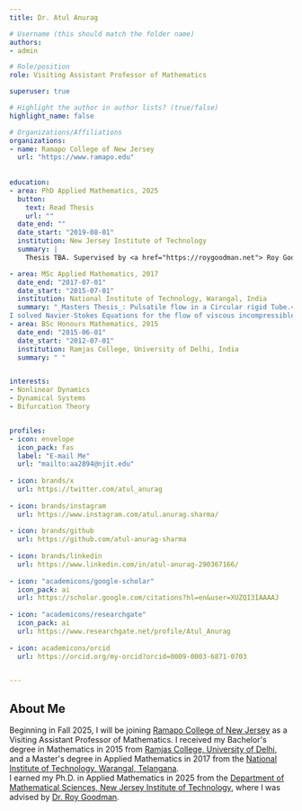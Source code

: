 ```yaml
---
title: Dr. Atul Anurag

# Username (this should match the folder name)
authors:
- admin

# Role/position
role: Visiting Assistant Professor of Mathematics

superuser: true

# Highlight the author in author lists? (true/false)
highlight_name: false

# Organizations/Affiliations
organizations:
- name: Ramapo College of New Jersey
  url: "https://www.ramapo.edu"
  
  
education:
- area: PhD Applied Mathematics, 2025
  button:
    text: Read Thesis
    url: ""
  date_end: ""
  date_start: "2019-08-01"
  institution: New Jersey Institute of Technology
  summary: |
    Thesis TBA. Supervised by <a href="https://roygoodman.net"> Roy Goodman</a>

- area: MSc Applied Mathematics, 2017
  date_end: "2017-07-01"
  date_start: "2015-07-01"
  institution: National Institute of Technology, Warangal, India
  summary: "_Masters Thesis_: Pulsatile flow in a Circular rigid Tube.<br />
I solved Navier-Stokes Equations for the flow of viscous incompressible fluids. I also wrote a C++ program for the graphical analysis of the topic."
- area: BSc Honours Mathematics, 2015
  date_end: "2015-06-01"
  date_start: "2012-07-01"
  institution: Ramjas College, University of Delhi, India
  summary: " "


interests:
- Nonlinear Dynamics
- Dynamical Systems
- Bifurcation Theory


profiles:
- icon: envelope
  icon_pack: fas
  label: "E-mail Me"
  url: "mailto:aa2894@njit.edu"
  
- icon: brands/x
  url: https://twitter.com/atul_anurag
  
- icon: brands/instagram
  url: https://www.instagram.com/atul.anurag.sharma/
  
- icon: brands/github
  url: https://github.com/atul-anurag-sharma
  
- icon: brands/linkedin
  url: https://www.linkedin.com/in/atul-anurag-290367166/
  
- icon: "academicons/google-scholar"
  icon_pack: ai
  url: https://scholar.google.com/citations?hl=en&user=XUZQI3IAAAAJ
  
- icon: "academicons/researchgate"  
  icon_pack: ai
  url: https://www.researchgate.net/profile/Atul_Anurag
  
- icon: academicons/orcid
  url: https://orcid.org/my-orcid?orcid=0009-0003-6871-0703


---
```


## About Me
Beginning in Fall 2025, I will be joining [Ramapo College of New Jersey](https://www.ramapo.edu) as a Visiting Assistant Professor of Mathematics. I received my Bachelor's degree in Mathematics in 2015 from [Ramjas College, University of Delhi](https://ramjas.du.ac.in/college/web/index.php?r=department/department-of-mathematics), and a Master's degree in Applied Mathematics in 2017 from the [National Institute of Technology, Warangal, Telangana](https://www.nitw.ac.in/math).  
I earned my Ph.D. in Applied Mathematics in 2025 from the [Department of Mathematical Sciences, New Jersey Institute of Technology](https://math.njit.edu), where I was advised by [Dr. Roy Goodman](https://roygoodman.net).
